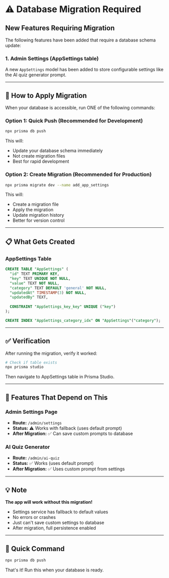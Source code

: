 # ⚠️ Database Migration Required

## New Features Requiring Migration

The following features have been added that require a database schema update:

### 1. Admin Settings (AppSettings table)

A new `AppSettings` model has been added to store configurable settings like the AI quiz generator prompt.

---

## 🔧 How to Apply Migration

When your database is accessible, run ONE of the following commands:

### Option 1: Quick Push (Recommended for Development)

```bash
npx prisma db push
```

This will:
- Update your database schema immediately
- Not create migration files
- Best for rapid development

### Option 2: Create Migration (Recommended for Production)

```bash
npx prisma migrate dev --name add_app_settings
```

This will:
- Create a migration file
- Apply the migration
- Update migration history
- Better for version control

---

## 📋 What Gets Created

### AppSettings Table

```sql
CREATE TABLE "AppSettings" (
  "id" TEXT PRIMARY KEY,
  "key" TEXT UNIQUE NOT NULL,
  "value" TEXT NOT NULL,
  "category" TEXT DEFAULT 'general' NOT NULL,
  "updatedAt" TIMESTAMP(3) NOT NULL,
  "updatedBy" TEXT,
  
  CONSTRAINT "AppSettings_key_key" UNIQUE ("key")
);

CREATE INDEX "AppSettings_category_idx" ON "AppSettings"("category");
```

---

## ✅ Verification

After running the migration, verify it worked:

```bash
# Check if table exists
npx prisma studio
```

Then navigate to AppSettings table in Prisma Studio.

---

## 🎯 Features That Depend on This

### Admin Settings Page
- **Route:** `/admin/settings`
- **Status:** ⚠️ Works with fallback (uses default prompt)
- **After Migration:** ✅ Can save custom prompts to database

### AI Quiz Generator  
- **Route:** `/admin/ai-quiz`
- **Status:** ✅ Works (uses default prompt)
- **After Migration:** ✅ Uses custom prompt from settings

---

## 💡 Note

**The app will work without this migration!**

- Settings service has fallback to default values
- No errors or crashes
- Just can't save custom settings to database
- After migration, full persistence enabled

---

## 🚀 Quick Command

```bash
npx prisma db push
```

That's it! Run this when your database is ready.

